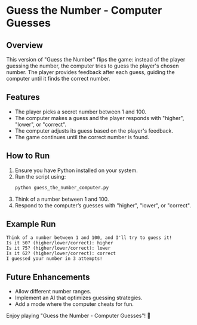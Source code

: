 # Guess the Number - Computer Guesses

## Overview
This version of "Guess the Number" flips the game: instead of the player guessing the number, the computer tries to guess the player's chosen number. The player provides feedback after each guess, guiding the computer until it finds the correct number.

## Features
- The player picks a secret number between 1 and 100.
- The computer makes a guess and the player responds with "higher", "lower", or "correct".
- The computer adjusts its guess based on the player's feedback.
- The game continues until the correct number is found.

## How to Run
1. Ensure you have Python installed on your system.
2. Run the script using:
   ```sh
   python guess_the_number_computer.py
   ```
3. Think of a number between 1 and 100.
4. Respond to the computer’s guesses with "higher", "lower", or "correct".

## Example Run
```
Think of a number between 1 and 100, and I'll try to guess it!
Is it 50? (higher/lower/correct): higher
Is it 75? (higher/lower/correct): lower
Is it 62? (higher/lower/correct): correct
I guessed your number in 3 attempts!
```

## Future Enhancements
- Allow different number ranges.
- Implement an AI that optimizes guessing strategies.
- Add a mode where the computer cheats for fun.

Enjoy playing "Guess the Number - Computer Guesses"! 🎉

